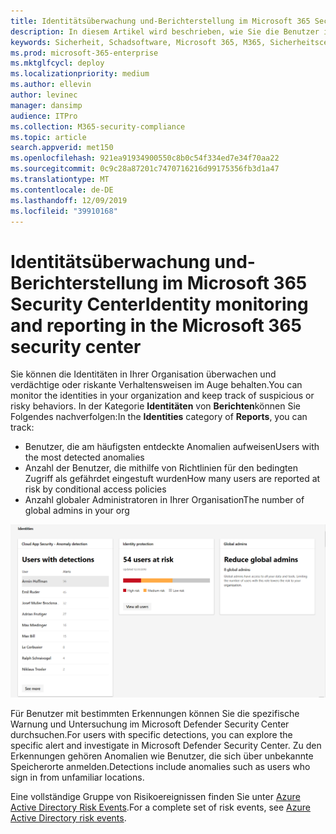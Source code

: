 ```yaml
---
title: Identitätsüberwachung und-Berichterstellung im Microsoft 365 Security Center
description: In diesem Artikel wird beschrieben, wie Sie die Benutzer in Ihrer Organisation überwachen und verdächtige oder riskante Verhaltensweisen im Auge behalten können.
keywords: Sicherheit, Schadsoftware, Microsoft 365, M365, Sicherheitscenter, Überwachung, Bericht, Identität, Benutzer
ms.prod: microsoft-365-enterprise
ms.mktglfcycl: deploy
ms.localizationpriority: medium
ms.author: ellevin
author: levinec
manager: dansimp
audience: ITPro
ms.collection: M365-security-compliance
ms.topic: article
search.appverid: met150
ms.openlocfilehash: 921ea91934900550c8b0c54f334ed7e34f70aa22
ms.sourcegitcommit: 0c9c28a87201c7470716216d99175356fb3d1a47
ms.translationtype: MT
ms.contentlocale: de-DE
ms.lasthandoff: 12/09/2019
ms.locfileid: "39910168"
---
```

# <a name="identity-monitoring-and-reporting-in-the-microsoft-365-security-center"></a><span data-ttu-id="7e3a6-104">Identitätsüberwachung und-Berichterstellung im Microsoft 365 Security Center</span><span class="sxs-lookup"><span data-stu-id="7e3a6-104">Identity monitoring and reporting in the Microsoft 365 security center</span></span>

<span data-ttu-id="7e3a6-105">Sie können die Identitäten in Ihrer Organisation überwachen und verdächtige oder riskante Verhaltensweisen im Auge behalten.</span><span class="sxs-lookup"><span data-stu-id="7e3a6-105">You can monitor the identities in your organization and keep track of suspicious or risky behaviors.</span></span> <span data-ttu-id="7e3a6-106">In der Kategorie **Identitäten** von **Berichten**können Sie Folgendes nachverfolgen:</span><span class="sxs-lookup"><span data-stu-id="7e3a6-106">In the **Identities** category of **Reports**, you can track:</span></span>

* <span data-ttu-id="7e3a6-107">Benutzer, die am häufigsten entdeckte Anomalien aufweisen</span><span class="sxs-lookup"><span data-stu-id="7e3a6-107">Users with the most detected anomalies</span></span>
* <span data-ttu-id="7e3a6-108">Anzahl der Benutzer, die mithilfe von Richtlinien für den bedingten Zugriff als gefährdet eingestuft wurden</span><span class="sxs-lookup"><span data-stu-id="7e3a6-108">How many users are reported at risk by conditional access policies</span></span>
* <span data-ttu-id="7e3a6-109">Anzahl globaler Administratoren in Ihrer Organisation</span><span class="sxs-lookup"><span data-stu-id="7e3a6-109">The number of global admins in your org</span></span>

![Seite "Identitys category of Reports"](../images/identities.png)

<span data-ttu-id="7e3a6-111">Für Benutzer mit bestimmten Erkennungen können Sie die spezifische Warnung und Untersuchung im Microsoft Defender Security Center durchsuchen.</span><span class="sxs-lookup"><span data-stu-id="7e3a6-111">For users with specific detections, you can explore the specific alert and investigate in Microsoft Defender Security Center.</span></span> <span data-ttu-id="7e3a6-112">Zu den Erkennungen gehören Anomalien wie Benutzer, die sich über unbekannte Speicherorte anmelden.</span><span class="sxs-lookup"><span data-stu-id="7e3a6-112">Detections include anomalies such as users who sign in from unfamiliar locations.</span></span>

<span data-ttu-id="7e3a6-113">Eine vollständige Gruppe von Risikoereignissen finden Sie unter [Azure Active Directory Risk Events](https://docs.microsoft.com/azure/active-directory/reports-monitoring/concept-risk-events).</span><span class="sxs-lookup"><span data-stu-id="7e3a6-113">For a complete set of risk events, see [Azure Active Directory risk events](https://docs.microsoft.com/azure/active-directory/reports-monitoring/concept-risk-events).</span></span>